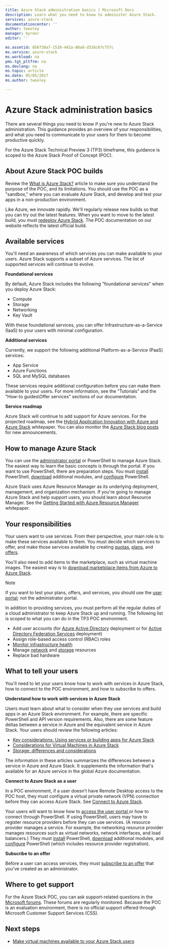 ```yaml
---
title: Azure Stack administration basics | Microsoft Docs
description: Learn what you need to know to administer Azure Stack.
services: azure-stack
documentationcenter: ''
author: twooley
manager: byronr
editor: ''

ms.assetid: 856738a7-1510-442a-88a8-d316c67c757c
ms.service: azure-stack
ms.workload: na
pms.tgt_pltfrm: na
ms.devlang: na
ms.topic: article
ms.date: 05/05/2017
ms.author: twooley

---
```

# Azure Stack administration basics

There are several things you need to know if you're new to Azure Stack administration. This guidance provides an overview of your responsibilities, and what you need to communicate to your users for them to become productive quickly.

For the Azure Stack Technical Preview 3 (TP3) timeframe, this guidance is scoped to the Azure Stack Proof of Concept (POC).

## About Azure Stack POC builds

Review the [What is Azure Stack?](azure-stack-poc.md) article to make sure you understand the purpose of the POC, and its limitations. You should use the POC as a "sandbox," where you can evaluate Azure Stack, and develop and test your apps in a non-production environment. 

Like Azure, we innovate rapidly. We'll regularly release new builds so that you can try out the latest features. When you want to move to the latest build, you must [redeploy Azure Stack](azure-stack-redeploy.md). The POC documentation on our website reflects the latest official build.

## Available services

You'll need an awareness of which services you can make available to your users. Azure Stack supports a subset of Azure services. The list of supported services will continue to evolve.

**Foundational services**

By default, Azure Stack includes the following "foundational services" when you deploy Azure Stack:

- Compute
- Storage
- Networking
- Key Vault

With these foundational services, you can offer Infrastructure-as-a-Service (IaaS) to your users with minimal configuration.

**Additional services**

Currently, we support the following additional Platform-as-a-Service (PaaS) services:

- App Service
- Azure Functions
- SQL and MySQL databases

These services require additional configuration before you can make them available to your users. For more information, see the "Tutorials" and the "How-to guides\Offer services" sections of our documentation.

**Service roadmap**

Azure Stack will continue to add support for Azure services. For the projected roadmap, see the [Hybrid Application Innovation with Azure and Azure Stack](https://go.microsoft.com/fwlink/?LinkId=842846&clcid=0x409) whitepaper. You can also monitor the [Azure Stack blog posts](https://azure.microsoft.com/blog/tag/azure-stack-technical-preview) for new announcements.

## How to manage Azure Stack
 
You can use the [administrator portal](azure-stack-manage-portals.md) or PowerShell to manage Azure Stack. The easiest way to learn the basic concepts is through the portal. If you want to use PowerShell, there are preparation steps. You must [install](azure-stack-powershell-install.md) PowerShell, [download](azure-stack-powershell-download.md) additional modules, and [configure](azure-stack-powershell-configure.md) PowerShell.

Azure Stack uses Azure Resource Manager as its underlying deployment, management, and organization mechanism. If you're going to manage Azure Stack and help support users, you should learn about Resource Manager. See the [Getting Started with Azure Resource Manager](http://download.microsoft.com/download/E/A/4/EA4017B5-F2ED-449A-897E-BD92E42479CE/Getting_Started_With_Azure_Resource_Manager_white_paper_EN_US.pdf) whitepaper.

## Your responsibilities

Your users want to use services. From their perspective, your main role is to make these services available to them. You must decide which services to offer, and make those services available by creating [quotas](azure-stack-setting-quotas.md), [plans](azure-stack-create-plan.md), and [offers](azure-stack-create-offer.md). 

You'll also need to add items to the marketplace, such as virtual machine images. The easiest way is to [download marketplace items from Azure to Azure Stack](azure-stack-download-azure-marketplace-item.md).

> [!NOTE]
> If you want to test your plans, offers, and services, you should use the [user portal](azure-stack-manage-portals.md); not the administrator portal.

In addition to providing services, you must perform all the regular  duties of a cloud administrator to keep Azure Stack up and running. The following list is scoped to what you can do in the TP3 POC environment.

- Add user accounts (for [Azure Active Directory](azure-stack-add-new-user-aad.md) deployment or for [Active Directory Federation Services](azure-stack-add-users-adfs.md) deployment)
- Assign role-based access control (RBAC) roles
- [Monitor infrastructure health](azure-stack-monitor-health.md)
- Manage [network](azure-stack-viewing-public-ip-address-consumption.md) and [storage](azure-stack-manage-storage-accounts.md) resources
- Replace bad hardware

## What to tell your users

You'll need to let your users know how to work with services in Azure Stack, how to connect to the POC environment, and how to subscribe to offers.

**Understand how to work with services in Azure Stack**

Users must learn about what to consider when they use services and build apps in an Azure Stack environment. For example, there are specific PowerShell and API version requirements. Also, there are some feature deltas between a service in Azure and the equivalent service in Azure Stack. Your users should review the following articles:

- [Key considerations: Using services or building apps for Azure Stack](azure-stack-considerations.md)
- [Considerations for Virtual Machines in Azure Stack](azure-stack-vm-considerations.md)
- [Storage: differences and considerations](azure-stack-acs-differences-tp2.md)

The information in these articles summarizes the differences between a service in Azure and Azure Stack. It supplements the information that's available for an Azure service in the global Azure documentation. 

**Connect to Azure Stack as a user**

In a POC environment, if a user doesn't have Remote Desktop access to the POC host, they must configure a virtual private network (VPN) connection before they can access Azure Stack. See [Connect to Azure Stack](azure-stack-connect-azure-stack.md). 

Your users will want to know how to [access the user portal ](azure-stack-manage-portals.md) or how to connect through PowerShell. If using PowerShell, users may have to register resource providers before they can use services. (A resource provider manages a service. For example, the networking resource provider manages resources such as virtual networks, network interfaces, and load balancers.) They must [install](azure-stack-powershell-install.md) PowerShell, [download](azure-stack-powershell-download.md) additional modules, and [configure](azure-stack-powershell-configure.md) PowerShell (which includes resource provider registration).

**Subscribe to an offer**

Before a user can access services, they must [subscribe to an offer](azure-stack-subscribe-plan-provision-vm.md) that you've created as an administrator.

## Where to get support

For the Azure Stack POC, you can ask support-related questions in the [Microsoft forums](https://social.msdn.microsoft.com/Forums/azure/home?forum=azurestack). These forums are regularly monitored. Because the POC is an evaluation environment, there is no official support offered through Microsoft Customer Support Services (CSS).

## Next steps

- [Make virtual machines available to your Azure Stack users](azure-stack-tutorial-tenant-vm.md)


